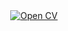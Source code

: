 <center>
  <a href="https://github.com/arm61/arm_cv/raw/master/resume.pdf" type="application/pdf">
    <img src="https://img.shields.io/badge/cv-pdf-blue.svg?style=flat" alt="Open CV"/>
  </a>
</center>

